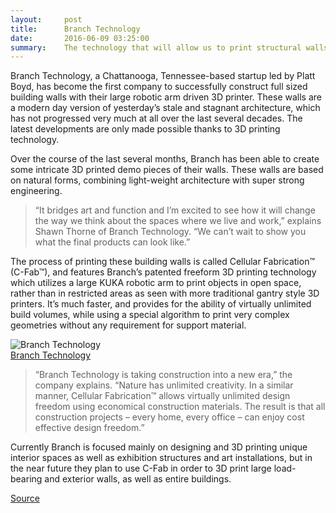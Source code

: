 ```yaml
---
layout:     post
title:      Branch Technology
date:       2016-06-09 03:25:00
summary:    The technology that will allow us to print structural walls
---
```


Branch Technology, a Chattanooga, Tennessee-based startup led by Platt Boyd, has become the first company to successfully construct full 
sized building walls with their large robotic arm driven 3D printer. These walls are a modern day version of yesterday’s stale and stagnant
architecture, which has not progressed very much at all over the last several decades.  The latest developments are only made possible 
thanks to 3D printing technology.

Over the course of the last several months, Branch has been able to create some intricate 3D printed demo pieces of their walls. These
walls are based on natural forms, combining light-weight architecture with super strong engineering.

> “It bridges art and function and I’m excited to see how it will change the way we think about the spaces where we live and work,”
explains Shawn Thorne of Branch Technology. “We can’t wait to show you what the final products can look like.”

The process of printing these building walls is called Cellular Fabrication™ (C-Fab™), and features Branch’s patented freeform 3D 
printing technology which utilizes a large KUKA robotic arm to print objects in open space, rather than in restricted areas as seen 
with more traditional gantry style 3D printers. It’s much faster, and provides for the ability of virtually unlimited build volumes, 
while using a special algorithm to print very complex geometries without any requirement for support material.

![Branch Technology](https://github.com/raeldominiquini/raeldominiquini.github.io/blob/master/images/11_Branch.jpg?raw=true)            
[Branch Technology](http://www.branch.technology/)

> “Branch Technology is taking construction into a new era,” the company explains. “Nature has unlimited creativity. In a similar manner,
Cellular Fabrication™ allows virtually unlimited design freedom using economical construction materials. The result is that all 
construction projects – every home, every office – can enjoy cost effective design freedom.”

Currently Branch is focused mainly on designing and 3D printing unique interior spaces as well as exhibition structures and art
installations, but in the near future they plan to use C-Fab in order to 3D print large load-bearing and exterior walls, as well as 
entire buildings.

[Source](https://3dprint.com/85215/branch-3d-printed-walls/)
